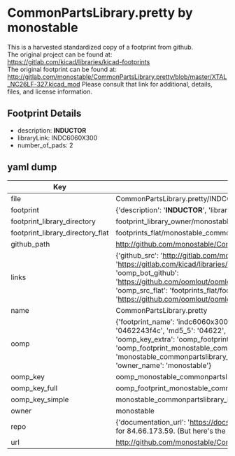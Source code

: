 # CommonPartsLibrary.pretty by monostable  
This is a harvested standardized copy of a footprint from github.  
The original project can be found at:  
https://gitlab.com/kicad/libraries/kicad-footprints  
The original footprint can be found at:
http://gitlab.com/monostable/CommonPartsLibrary.pretty/blob/master/XTAL_NC26LF-327.kicad_mod
Please consult that link for additional, details, files, and license information.  
## Footprint Details
* description: <b>INDUCTOR</b>  
* libraryLink: INDC6060X300  
* number_of_pads: 2  
## yaml dump  
| Key | Value |  
| --- | --- |  
| file | CommonPartsLibrary.pretty/INDC6060X300.kicad_mod |  
| footprint | {'description': '<b>INDUCTOR</b>', 'libraryLink': 'INDC6060X300', 'number_of_pads': 2} |  
| footprint_library_directory | footprint_library_owner/monostable_CommonPartsLibrary.pretty |  
| footprint_library_directory_flat | footprints_flat/monostable_commonpartslibrary_indc6060x300/working |  
| github_path | http://github.com/monostable/CommonPartsLibrary.pretty/blob/master/INDC6060X300.kicad_mod |  
| links | {'github_src': 'http://gitlab.com/monostable/CommonPartsLibrary.pretty/blob/master/XTAL_NC26LF-327.kicad_mod', 'github_src_repo': 'https://gitlab.com/kicad/libraries/kicad-footprints', 'oomp_bot': 'footprints/monostable_commonpartslibrary_indc6060x300/working', 'oomp_bot_github': 'https://github.com/oomlout/oomlout_oomp_footprint_bot/tree/main/footprints/monostable_commonpartslibrary_indc6060x300/working', 'oomp_src_flat': 'footprints_flat/footprints_flat/monostable_commonpartslibrary_indc6060x300/working', 'oomp_src_flat_github': 'https://github.com/oomlout/oomlout_oomp_footprint_src/tree/main/footprints_flat/monostable_commonpartslibrary_indc6060x300/working'} |  
| name | CommonPartsLibrary.pretty |  
| oomp | {'footprint_name': 'indc6060x300', 'library_name': 'commonpartslibrary', 'md5': '0462243f4c1f85d840c385105214ba11', 'md5_10': '0462243f4c', 'md5_5': '04622', 'md5_6': '046224', 'oomp_key': 'oomp_monostable_commonpartslibrary_indc6060x300', 'oomp_key_extra': 'oomp_footprint_monostable_commonpartslibrary_indc6060x300', 'oomp_key_full': 'oomp_footprint_monostable_commonpartslibrary_indc6060x300_046224', 'oomp_key_simple': 'monostable_commonpartslibrary_indc6060x300', 'original_filename': 'CommonPartsLibrary.pretty/INDC6060X300.kicad_mod', 'owner_name': 'monostable'} |  
| oomp_key | oomp_monostable_commonpartslibrary_indc6060x300 |  
| oomp_key_full | oomp_footprint_monostable_commonpartslibrary_indc6060x300 |  
| oomp_key_simple | monostable_commonpartslibrary_indc6060x300 |  
| owner | monostable |  
| repo | {'documentation_url': 'https://docs.github.com/rest/overview/resources-in-the-rest-api#rate-limiting', 'message': "API rate limit exceeded for 84.66.173.59. (But here's the good news: Authenticated requests get a higher rate limit. Check out the documentation for more details.)"} |  
| url | http://github.com/monostable/CommonPartsLibrary.pretty |  


